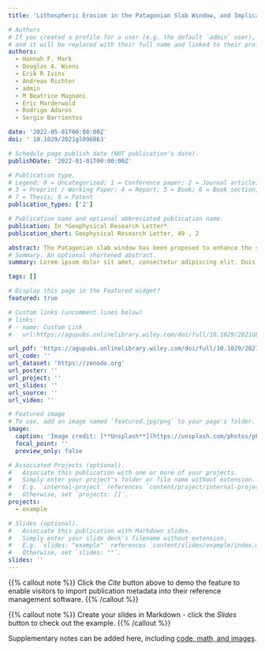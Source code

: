 ```yaml
---
title: 'Lithospheric Erosion in the Patagonian Slab Window, and Implications for Glacial Isostasy'

# Authors
# If you created a profile for a user (e.g. the default `admin` user), write the username (folder name) here
# and it will be replaced with their full name and linked to their profile.
authors:
  - Hannah F. Mark
  - Douglas A. Wiens
  - Erik R Ivins
  - Andreas Richter
  - admin
  - M Beatrice Magnani
  - Eric Marderwald
  - Rodrigo Adaros
  - Sergio Barrientos

date: '2022-05-01T00:00:00Z'
doi: ' 10.1029/2021gl096863'

# Schedule page publish date (NOT publication's date).
publishDate: '2022-01-01T00:00:00Z'

# Publication type.
# Legend: 0 = Uncategorized; 1 = Conference paper; 2 = Journal article;
# 3 = Preprint / Working Paper; 4 = Report; 5 = Book; 6 = Book section;
# 7 = Thesis; 8 = Patent
publication_types: ['2']

# Publication name and optional abbreviated publication name.
publication: In *Geophysical Research Letter*
publication_short: Geophysical Research Letter, 49 , 2

abstract: The Patagonian slab window has been proposed to enhance the solid Earth response to ice mass load changes in the overlying Northern and Southern Patagonian Icefields (NPI and SPI, respectively). Here, we present the first regional seismic velocity model covering the entire north-south extent of the slab window. A slow velocity anomaly in the uppermost mantle indicates warm mantle temperature, low viscosity, and possibly partial melt. Low velocities just below the Moho suggest that the lithospheric mantle has been thermally eroded over the youngest part of the slab window. The slowest part of the anomaly is north of 49°S, implying that the NPI and the northern SPI overlie lower viscosity mantle than the southern SPI. This comprehensive seismic mapping of the slab window provides key evidence supporting the previously hypothesized connection between post-Little Ice Age anthropogenic ice mass loss and rapid geodetically observed glacial isostatic uplift (≥4 cm/yr).
# Summary. An optional shortened abstract.
summary: Lorem ipsum dolor sit amet, consectetur adipiscing elit. Duis posuere tellus ac convallis placerat. Proin tincidunt magna sed ex sollicitudin condimentum.

tags: []

# Display this page in the Featured widget?
featured: true

# Custom links (uncomment lines below)
# links:
# - name: Custom Link
#   url:https://agupubs.onlinelibrary.wiley.com/doi/full/10.1029/2021GL096863

url_pdf: 'https://agupubs.onlinelibrary.wiley.com/doi/full/10.1029/2021GL096863'
url_code: ''
url_dataset: 'https://zenodo.org'
url_poster: ''
url_project: ''
url_slides: ''
url_source: ''
url_video: ''

# Featured image
# To use, add an image named `featured.jpg/png` to your page's folder.
image:
  caption: 'Image credit: [**Unsplash**](https://unsplash.com/photos/pLCdAaMFLTE)'
  focal_point: ''
  preview_only: false

# Associated Projects (optional).
#   Associate this publication with one or more of your projects.
#   Simply enter your project's folder or file name without extension.
#   E.g. `internal-project` references `content/project/internal-project/index.md`.
#   Otherwise, set `projects: []`.
projects:
  - example

# Slides (optional).
#   Associate this publication with Markdown slides.
#   Simply enter your slide deck's filename without extension.
#   E.g. `slides: "example"` references `content/slides/example/index.md`.
#   Otherwise, set `slides: ""`.
slides: ''
---
```


{{% callout note %}}
Click the _Cite_ button above to demo the feature to enable visitors to import publication metadata into their reference management software.
{{% /callout %}}

{{% callout note %}}
Create your slides in Markdown - click the _Slides_ button to check out the example.
{{% /callout %}}

Supplementary notes can be added here, including [code, math, and images](https://wowchemy.com/docs/writing-markdown-latex/).

